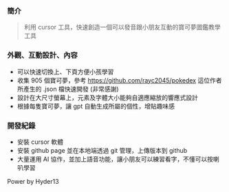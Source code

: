 ### 簡介
> 利用 cursor 工具，快速創造一個可以發音跟小朋友互動的寶可夢圖鑑教學工具

### 外觀、互動設計、內容
- 可以快速切換上、下頁方便小孩學習
- 收集 905 個寶可夢，參考 https://github.com/rayc2045/pokedex 這位作者所產生的 .json 檔快速開發 (非常感謝)
- 設計在大尺寸螢幕上，元素及字體大小能夠自適應縮放的響應式設計
- 根據每隻寶可夢，讓 gpt 自動生成所屬的個性，增貼趣味感

### 開發紀錄
- 安裝 cursor 軟體
- 安裝 github page 並在本地端透過 git 管理，上傳版本到 github
- 大量運用 AI 協作，並加上語音功能，讓小朋友可以練習看字，不懂可以按喇叭學習


Power by Hyder13
